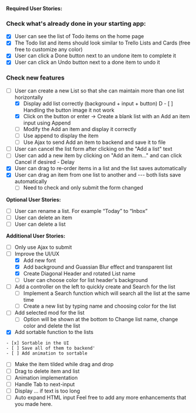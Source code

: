**Required User Stories:**

### Check what's already done in your starting app:

- [x] User can see the list of Todo items on the home page
- [x] The Todo list and items should look similar to Trello Lists and Cards (free free to customize any color)
- [x] User can click a Done button next to an undone item to complete it
- [x] User can click an Undo button next to a done item to undo it

### Check new features

- [ ] User can create a new List so that she can maintain more than one list horizontally
    - [x] Display add list correctly (background + input + button)
    D - [ ] Handling the button image it not work
    <!-- Cannot click on the buttono with image tag inside and cannot set css background for the image, too  -->
    - [x] Click on the button or enter -> Create a blank list with an Add an item input using Append
    <!-- Is there a way to reuse the _list.erb inside app.js? Dont have enough time to play with this  -->
    - [ ] Modify the Add an item and display it correctly
    - [ ] Use append to display the item
    - [ ] Use Ajax to send Add an item to backend and save it to file
- [ ] User can cancel the list form after clicking on the "Add a list" text
- [ ] User can add a new item by clicking on "Add an item..." and can click Cancel if desired - Delay
- [x] User can drag to re-order items in a list and the list saves automatically
- [x] User can drag an item from one list to another and --- both lists save automatically
    - [ ] Need to check and only submit the form changed

**Optional User Stories:**

- [ ] User can rename a list. For example “Today” to “Inbox”
- [ ] User can delete an item
- [ ] User can delete a list

**Additional User Stories:**

- [ ] Only use Ajax to submit
- [ ] Improve the UI/UX
    - [x] Add new font
    - [x] Add background and Guassian Blur effect and transparent list
    - [x] Create Diagonal Header and rotated List name 
    - [ ] User can choose color  for list header's background
- [ ] Add a controller on the left to quickly create and Search for the list
    - [ ] Implement a Search function which will search all the list at the same time
    - [ ] Create a new list by typing name and choosing color for the list
- [ ] Add selected mod for the list
    - [ ] Option will be shown at the bottom to Change list name, change color and delete the list
- [x] Add sortable function to the lists 
<!-- Still not get it will fix the file order later. Too tired for now.  -->
<!-- Add class sortablle-js to the div around the lists  -->
    - [x] Sortable in the UI
    - [ ] Save all of them to backend'
    - [ ] Add animation to sortable
- [ ] Make the item tilded while drag and drop
- [ ] Drag to delete item and list
- [ ] Animation implementation
- [ ] Handle Tab to next-input
- [ ] Display ... if text is too long
- [ ] Auto expand HTML input
Feel free to add any more enhancements that you made here.